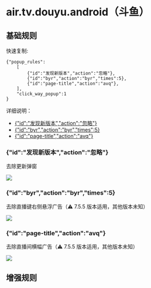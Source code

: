 # air.tv.douyu.android（斗鱼）

## 基础规则

快速复制:
```
{"popup_rules":
    [
        {"id":"发现新版本","action":"忽略"},
        {"id":"byr","action":"byr","times":5},
        {"id":"page-title","action":"avq"},
    ],
    "click_way_popup":1
}
```
详细说明：
- [{"id":"发现新版本","action":"忽略"}](#id发现新版本action忽略)
- [{"id":"byr","action":"byr","times":5}](#idbyractionbyrtimes5)
- [{"id":"page-title","action":"avq"}](#idpage-titleactionavq)

### {"id":"发现新版本","action":"忽略"}
去除更新弹窗

![](./assets/更新弹窗.jpg)

### {"id":"byr","action":"byr","times":5}
去除直播键右侧悬浮广告（⚠ 7.5.5 版本适用，其他版本未知）

![](./assets/直播间右侧悬浮广告.jpg)

### {"id":"page-title","action":"avq"}
去除直播间横幅广告（⚠ 7.5.5 版本适用，其他版本未知）

![](./assets/直播间横幅广告.jpg)


## 增强规则
